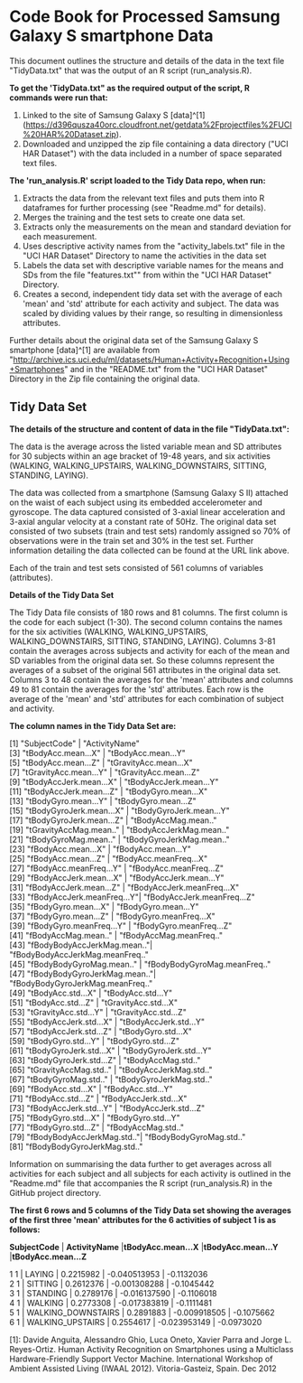 Code Book for Processed Samsung Galaxy S smartphone Data
========================================================
This document outlines the structure and details of the data in the text file "TidyData.txt" that was the output of an R script (run_analysis.R).  

**To get the 'TidyData.txt" as the required output of the script, R commands were run that:**
 
1.  Linked to the site of Samsung Galaxy S [data]^[1] (https://d396qusza40orc.cloudfront.net/getdata%2Fprojectfiles%2FUCI%20HAR%20Dataset.zip).
2.  Downloaded and unzipped the zip file containing a data directory ("UCI HAR Dataset") with the data included in a number of space separated text files.

**The 'run_analysis.R' script loaded to the Tidy Data repo, when run:**

1.  Extracts the data from the relevant text files and puts them into R dataframes for further processing (see "Readme.md" for details).
2.  Merges the training and the test sets to create one data set.
3.  Extracts only the measurements on the mean and standard deviation for each measurement. 
4.  Uses descriptive activity names from the "activity_labels.txt" file in the "UCI HAR Dataset" Directory to name the activities in the data set
5.  Labels the data set with descriptive variable names for the means and SDs from the file "features.txt"" from within the "UCI HAR Dataset" Directory. 
6.  Creates a second, independent tidy data set with the average of each 'mean' and 'std' attribute for each activity and subject.  The data was scaled by dividing values by their range, so resulting in dimensionless attributes.

Further details about the original data set of the Samsung Galaxy S smartphone [data]^[1] are available from "http://archive.ics.uci.edu/ml/datasets/Human+Activity+Recognition+Using+Smartphones" and in the "README.txt" from the "UCI HAR Dataset" Directory in the Zip file containing the original data.

Tidy Data Set
--------------

**The details of the structure and content of data in the file "TidyData.txt":**

The data is the average across the listed variable mean and SD attributes for 30 subjects within an age bracket of 19-48 years, and  six activities (WALKING, WALKING_UPSTAIRS, WALKING_DOWNSTAIRS, SITTING, STANDING, LAYING).

The data was collected from a smartphone (Samsung Galaxy S II) attached on the waist of each subject using its embedded accelerometer and gyroscope.  The data captured consisted of 3-axial linear acceleration and 3-axial angular velocity at a constant rate of 50Hz.  The original data set consisted of two subsets (train and test sets) randomly assigned so 70% of observations were in the train set and 30% in the test set. Further information detailing the data collected can be found at the URL link above.

Each of the train and test sets consisted of 561 columns of variables (attributes).

**Details of the Tidy Data Set**

The Tidy Data file consists of 180 rows and 81 columns.  The first column is the code for each subject (1-30).  The second column contains the names for the six activities (WALKING, WALKING_UPSTAIRS, WALKING_DOWNSTAIRS, SITTING, STANDING, LAYING).  Columns 3-81 contain the averages across subjects and activity for each of the mean and SD variables from the original data set.  So these columns represent the averages of a subset of the original 561 attributes in the original data set.  Columns 3 to 48 contain the averages for the 'mean' attributes and columns 49 to 81 contain the averages for the 'std' attributes.  Each row is the average of the 'mean' and 'std' attributes for each combination of subject and activity.

**The column names in the Tidy Data Set are:**

 [1] "SubjectCode"              |        "ActivityName"                   
 [3] "tBodyAcc.mean...X"        |       "tBodyAcc.mean...Y"              
 [5] "tBodyAcc.mean...Z"        |       "tGravityAcc.mean...X"           
 [7] "tGravityAcc.mean...Y"     |       "tGravityAcc.mean...Z"           
 [9] "tBodyAccJerk.mean...X"    |       "tBodyAccJerk.mean...Y"          
[11] "tBodyAccJerk.mean...Z"    |       "tBodyGyro.mean...X"             
[13] "tBodyGyro.mean...Y"       |       "tBodyGyro.mean...Z"             
[15] "tBodyGyroJerk.mean...X"   |       "tBodyGyroJerk.mean...Y"         
[17] "tBodyGyroJerk.mean...Z"   |       "tBodyAccMag.mean.."             
[19] "tGravityAccMag.mean.."    |       "tBodyAccJerkMag.mean.."         
[21] "tBodyGyroMag.mean.."      |      "tBodyGyroJerkMag.mean.."        
[23] "fBodyAcc.mean...X"        |       "fBodyAcc.mean...Y"              
[25] "fBodyAcc.mean...Z"        |       "fBodyAcc.meanFreq...X"          
[27] "fBodyAcc.meanFreq...Y"    |       "fBodyAcc.meanFreq...Z"          
[29] "fBodyAccJerk.mean...X"    |       "fBodyAccJerk.mean...Y"          
[31] "fBodyAccJerk.mean...Z"    |       "fBodyAccJerk.meanFreq...X"      
[33] "fBodyAccJerk.meanFreq...Y"|       "fBodyAccJerk.meanFreq...Z"      
[35] "fBodyGyro.mean...X"       |       "fBodyGyro.mean...Y"             
[37] "fBodyGyro.mean...Z"       |       "fBodyGyro.meanFreq...X"         
[39] "fBodyGyro.meanFreq...Y"   |       "fBodyGyro.meanFreq...Z"         
[41] "fBodyAccMag.mean.."       |       "fBodyAccMag.meanFreq.."             
[43] "fBodyBodyAccJerkMag.mean.."|      "fBodyBodyAccJerkMag.meanFreq.."     
[45] "fBodyBodyGyroMag.mean.."  |       "fBodyBodyGyroMag.meanFreq.."    
[47] "fBodyBodyGyroJerkMag.mean.."|     "fBodyBodyGyroJerkMag.meanFreq.."   
[49] "tBodyAcc.std...X"          |      "tBodyAcc.std...Y"                 
[51] "tBodyAcc.std...Z"         |       "tGravityAcc.std...X"              
[53] "tGravityAcc.std...Y"      |       "tGravityAcc.std...Z"            
[55] "tBodyAccJerk.std...X"     |       "tBodyAccJerk.std...Y"           
[57] "tBodyAccJerk.std...Z"     |       "tBodyGyro.std...X"              
[59] "tBodyGyro.std...Y"        |       "tBodyGyro.std...Z"              
[61] "tBodyGyroJerk.std...X"    |       "tBodyGyroJerk.std...Y"          
[63] "tBodyGyroJerk.std...Z"    |       "tBodyAccMag.std.."              
[65] "tGravityAccMag.std.."     |       "tBodyAccJerkMag.std.."          
[67] "tBodyGyroMag.std.."       |       "tBodyGyroJerkMag.std.."         
[69] "fBodyAcc.std...X"         |       "fBodyAcc.std...Y"               
[71] "fBodyAcc.std...Z"         |       "fBodyAccJerk.std...X"           
[73] "fBodyAccJerk.std...Y"     |       "fBodyAccJerk.std...Z"           
[75] "fBodyGyro.std...X"        |       "fBodyGyro.std...Y"              
[77] "fBodyGyro.std...Z"        |       "fBodyAccMag.std.."              
[79] "fBodyBodyAccJerkMag.std.."|       "fBodyBodyGyroMag.std.."         
[81] "fBodyBodyGyroJerkMag.std.."     

Information on summarising the data further to get averages across all activities for each subject and all subjects for each activity is outlined in the "Readme.md"  file that accompanies the R script (run_analysis.R) in the GitHub project directory.

**The first 6 rows and 5 columns of the Tidy Data set showing the averages of the first three 'mean' attributes for the 6 activities of subject 1 is as follows:**

**SubjectCode** | **ActivityName** |**tBodyAcc.mean...X** |**tBodyAcc.mean...Y** |**tBodyAcc.mean...Z**

1       1   |         LAYING   |    0.2215982   |   -0.040513953     |   -0.1132036   
2       1   |         SITTING  |    0.2612376   |   -0.001308288     |   -0.1045442    
3       1   |        STANDING  |    0.2789176   |   -0.016137590     |   -0.1106018   
4       1   |         WALKING  |    0.2773308   |   -0.017383819     |   -0.1111481    
5       1 | WALKING_DOWNSTAIRS |    0.2891883   |   -0.009918505     |   -0.1075662   
6       1 |  WALKING_UPSTAIRS  |    0.2554617   |   -0.023953149     |   -0.0973020    


[1]: Davide Anguita, Alessandro Ghio, Luca Oneto, Xavier Parra and Jorge L. Reyes-Ortiz. Human Activity Recognition on Smartphones using a Multiclass Hardware-Friendly Support Vector Machine. International Workshop of Ambient Assisted Living (IWAAL 2012). Vitoria-Gasteiz, Spain. Dec 2012
